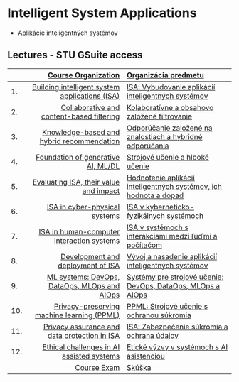 #  Intelligent System Applications
- Aplikácie inteligentných systémov
  
## Lectures - STU GSuite access
|         | [Course Organization](https://docs.google.com/presentation/d/1ZLghJnD-SkjXg1Rm4N7nwSyrZpS0vycM3fgyxuEbjQQ/present?usp=share_link)                                     | [Organizácia predmetu](https://docs.google.com/presentation/d/1ZLghJnD-SkjXg1Rm4N7nwSyrZpS0vycM3fgyxuEbjQQ/present?usp=share_link)   |
| :-------| ----------------------------------------------------------: | :---------------------------------------------------------- |
| 1.      | [Building intelligent system applications (ISA)]()           | [ISA: Vybudovanie aplikácií inteligentných systémov]()  |
| 2.      | [Collaborative and content-based filtering]()               | [Kolaboratívne a obsahovo založené filtrovanie]()  |
| 3.      | [Knowledge-based and hybrid recommendation]()               | [Odporúčanie založené na znalostiach a hybridné odporúčania]()  |
| 4.      | [Foundation of generative AI, ML/DL]()                      | [Strojové učenie a hlboké učenie]()  |
| 5.      | [Evaluating ISA, their value and impact]()                  | [Hodnotenie aplikácií inteligentných systémov, ich hodnota a dopad]()  |  
| 6.      | [ISA in cyber-physical systems]()                           | [ISA v kyberneticko-fyzikálnych systémoch]()  |
| 7.      | [ISA in human-computer interaction systems]()               | [ISA v systémoch s interakciami medzi ľuďmi a počítačom]()  |
| 8.      | [Development and deployment of ISA]()                       | [Vývoj a nasadenie aplikácií inteligentných systémov]()  |
| 9.      | [ML systems: DevOps, DataOps, MLOps and AIOps]()            | [Systémy pre strojové učenie: DevOps, DataOps, MLOps a AIOps]()  |
| 10.     | [Privacy-preserving machine learning (PPML)]()              | [PPML: Strojové učenie s ochranou súkromia]()  |  
| 11.     | [Privacy assurance and data protection in ISA]()            | [ISA: Zabezpečenie súkromia a ochrana údajov]()  |
| 12.     | [Ethical challenges in AI assisted systems]()               | [Etické výzvy v systémoch s AI asistenciou]()  |
|         | [Course Exam](https://docs.google.com/presentation/d/1uYSzuMXdPKY2E75VKB34LK9FQmbLf2gen2fKnwbcR7Q/edit?usp=share_link)                                             | [Skúška](https://docs.google.com/presentation/d/1uYSzuMXdPKY2E75VKB34LK9FQmbLf2gen2fKnwbcR7Q/edit?usp=share_link) |
